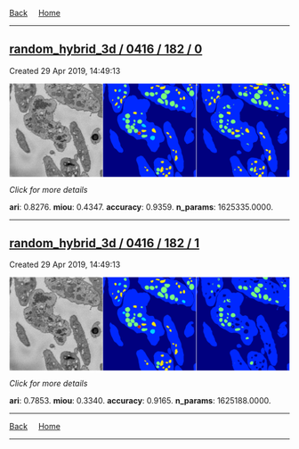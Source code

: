 
[Back](..)&nbsp;&nbsp;&nbsp;&nbsp;&nbsp;[Home](https://leapmanlab.github.io/snapshots)

---

<div class="summary"><a href="0"><h2>random_hybrid_3d / 0416 / 182 / 0</h2></a><p>Created 29 Apr 2019, 14:49:13
</p><a href="0"><img src="0/media/summary.png" align="center"></a><p>
<i>Click for more details</i>
</p></div>

**ari**: 0.8276. **miou**: 0.4347. **accuracy**: 0.9359. **n_params**: 1625335.0000. 

---

<div class="summary"><a href="1"><h2>random_hybrid_3d / 0416 / 182 / 1</h2></a><p>Created 29 Apr 2019, 14:49:13
</p><a href="1"><img src="1/media/summary.png" align="center"></a><p>
<i>Click for more details</i>
</p></div>

**ari**: 0.7853. **miou**: 0.3340. **accuracy**: 0.9165. **n_params**: 1625188.0000. 

---

[Back](..)&nbsp;&nbsp;&nbsp;&nbsp;&nbsp;[Home](https://leapmanlab.github.io/snapshots)

---
